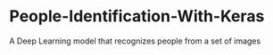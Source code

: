 # People-Identification-With-Keras
A Deep Learning model that recognizes people from a set of images
